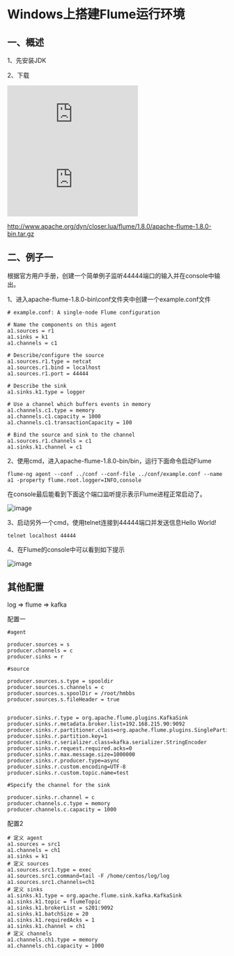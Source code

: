 # Windows上搭建Flume运行环境


## 一、概述


1、先安装JDK

2、下载

![官方下载地址](http://flume.apache.org/download.html)
![官方用户手册](http://flume.apache.org/documentation.html)

http://www.apache.org/dyn/closer.lua/flume/1.8.0/apache-flume-1.8.0-bin.tar.gz

## 二、例子一


根据官方用户手册，创建一个简单例子监听44444端口的输入并在console中输出。

1、进入apache-flume-1.8.0-bin\conf文件夹中创建一个example.conf文件

```
# example.conf: A single-node Flume configuration

# Name the components on this agent
a1.sources = r1
a1.sinks = k1
a1.channels = c1

# Describe/configure the source
a1.sources.r1.type = netcat
a1.sources.r1.bind = localhost
a1.sources.r1.port = 44444

# Describe the sink
a1.sinks.k1.type = logger

# Use a channel which buffers events in memory
a1.channels.c1.type = memory
a1.channels.c1.capacity = 1000
a1.channels.c1.transactionCapacity = 100

# Bind the source and sink to the channel
a1.sources.r1.channels = c1
a1.sinks.k1.channel = c1
```

2、使用cmd，进入apache-flume-1.8.0-bin/bin，运行下面命令启动Flume

```
flume-ng agent --conf ../conf --conf-file ../conf/example.conf --name a1 -property flume.root.logger=INFO,console
```

在console最后能看到下面这个端口监听提示表示Flume进程正常启动了。


![image](https://github.com/csy512889371/learnDoc/blob/master/image/2018/zz/62.png)


3、启动另外一个cmd，使用telnet连接到44444端口并发送信息Hello World!

```
telnet localhost 44444
```

4、在Flume的console中可以看到如下提示

![image](https://github.com/csy512889371/learnDoc/blob/master/image/2018/zz/63.png)


## 其他配置

log => flume => kafka

配置一

```
#agent

producer.sources = s
producer.channels = c
producer.sinks = r

#source

producer.sources.s.type = spooldir
producer.sources.s.channels = c
producer.sources.s.spoolDir = /root/hmbbs
producer.sources.s.fileHeader = true


producer.sinks.r.type = org.apache.flume.plugins.KafkaSink
producer.sinks.r.metadata.broker.list=192.168.215.90:9092
producer.sinks.r.partitioner.class=org.apache.flume.plugins.SinglePartition
producer.sinks.r.partition.key=1
producer.sinks.r.serializer.class=kafka.serializer.StringEncoder
producer.sinks.r.request.required.acks=0
producer.sinks.r.max.message.size=1000000
producer.sinks.r.producer.type=async
producer.sinks.r.custom.encoding=UTF-8
producer.sinks.r.custom.topic.name=test

#Specify the channel for the sink

producer.sinks.r.channel = c
producer.channels.c.type = memory
producer.channels.c.capacity = 1000
```

配置2

```
# 定义 agent
a1.sources = src1
a1.channels = ch1
a1.sinks = k1
# 定义 sources
a1.sources.src1.type = exec
a1.sources.src1.command=tail -F /home/centos/log/log
a1.sources.src1.channels=ch1
# 定义 sinks
a1.sinks.k1.type = org.apache.flume.sink.kafka.KafkaSink
a1.sinks.k1.topic = flumeTopic
a1.sinks.k1.brokerList = s201:9092
a1.sinks.k1.batchSize = 20
a1.sinks.k1.requiredAcks = 1
a1.sinks.k1.channel = ch1
# 定义 channels
a1.channels.ch1.type = memory
a1.channels.ch1.capacity = 1000
```